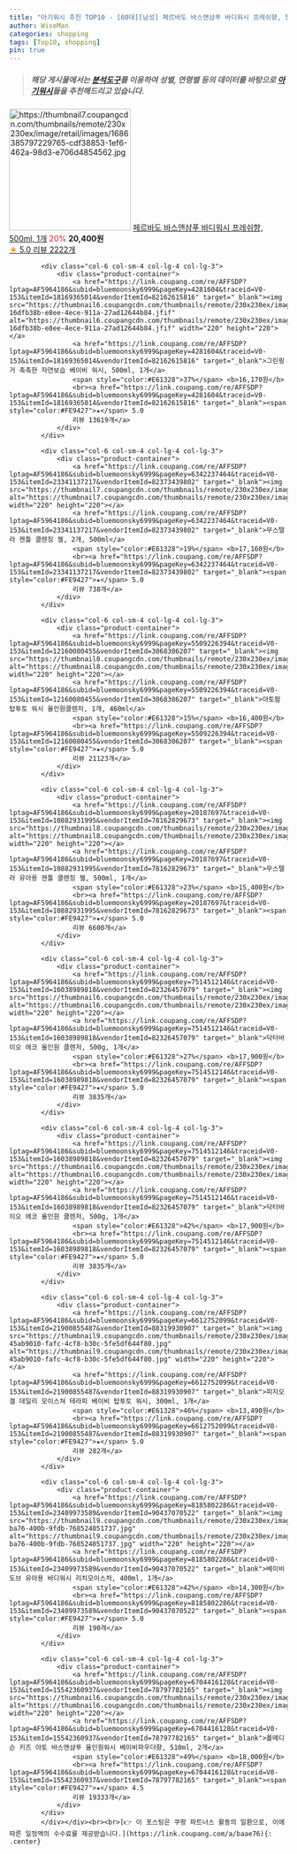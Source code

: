 ```yaml
---
title: "아기워시 추천 TOP10 - [60대][남성] 페르바도 바스앤샴푸 바디워시 프레쉬향, 500ml, 1개"
author: WiseMan
categories: shopping
tags: [Top10, shopping]
pin: true
---
```


> ##### 해당 게시물에서는 [**분석도구**](https://itemscout.io/)를 이용하여 **성별**, **연령별** 등의 데이터를 바탕으로 [**아기워시**](https://link.coupang.com/a/baae76)들을 추천해드리고 있습니다.
<div class="container"><div class="row">
            <div class="col-6 col-sm-4 col-lg-4 col-lg-3">
                <div class="product-container">
                    <a href="https://link.coupang.com/re/AFFSDP?lptag=AF5964186&subid=bluemoonsky6999&pageKey=5973121243&traceid=V0-153&itemId=10733930671&vendorItemId=78014528639" target="_blank"><img src="https://thumbnail7.coupangcdn.com/thumbnails/remote/230x230ex/image/retail/images/1686385797229765-cdf38853-1ef6-462a-98d3-e706d4854562.jpg" alt="https://thumbnail7.coupangcdn.com/thumbnails/remote/230x230ex/image/retail/images/1686385797229765-cdf38853-1ef6-462a-98d3-e706d4854562.jpg" width="220" height="220"></a>
                    <a href="https://link.coupang.com/re/AFFSDP?lptag=AF5964186&subid=bluemoonsky6999&pageKey=5973121243&traceid=V0-153&itemId=10733930671&vendorItemId=78014528639" target="_blank">페르바도 바스앤샴푸 바디워시 프레쉬향, 500ml, 1개</a>
                    <span style="color:#E61328">20%</span> <b>20,400원</b>
                    <br><a href="https://link.coupang.com/re/AFFSDP?lptag=AF5964186&subid=bluemoonsky6999&pageKey=5973121243&traceid=V0-153&itemId=10733930671&vendorItemId=78014528639" target="_blank"><span style="color:#FE9427">★</span> 5.0
                    리뷰 2222개</a>
                </div>
            </div>
            
            <div class="col-6 col-sm-4 col-lg-4 col-lg-3">
                <div class="product-container">
                    <a href="https://link.coupang.com/re/AFFSDP?lptag=AF5964186&subid=bluemoonsky6999&pageKey=4281604&traceid=V0-153&itemId=18169365014&vendorItemId=82162615816" target="_blank"><img src="https://thumbnail6.coupangcdn.com/thumbnails/remote/230x230ex/image/retail/images/1458637477104773-16dfb38b-e8ee-4ece-911a-27ad12644b84.jfif" alt="https://thumbnail6.coupangcdn.com/thumbnails/remote/230x230ex/image/retail/images/1458637477104773-16dfb38b-e8ee-4ece-911a-27ad12644b84.jfif" width="220" height="220"></a>
                    <a href="https://link.coupang.com/re/AFFSDP?lptag=AF5964186&subid=bluemoonsky6999&pageKey=4281604&traceid=V0-153&itemId=18169365014&vendorItemId=82162615816" target="_blank">그린핑거 촉촉한 자연보습 베이비 워시, 500ml, 1개</a>
                    <span style="color:#E61328">37%</span> <b>16,170원</b>
                    <br><a href="https://link.coupang.com/re/AFFSDP?lptag=AF5964186&subid=bluemoonsky6999&pageKey=4281604&traceid=V0-153&itemId=18169365014&vendorItemId=82162615816" target="_blank"><span style="color:#FE9427">★</span> 5.0
                    리뷰 13619개</a>
                </div>
            </div>
            
            <div class="col-6 col-sm-4 col-lg-4 col-lg-3">
                <div class="product-container">
                    <a href="https://link.coupang.com/re/AFFSDP?lptag=AF5964186&subid=bluemoonsky6999&pageKey=6342237464&traceid=V0-153&itemId=23341137217&vendorItemId=82373439802" target="_blank"><img src="https://thumbnail7.coupangcdn.com/thumbnails/remote/230x230ex/image/vendor_inventory/fabc/d092e0a3b98e1271f6f14ffa6e647283050d0929885954dfc49f97d03d37.jpg" alt="https://thumbnail7.coupangcdn.com/thumbnails/remote/230x230ex/image/vendor_inventory/fabc/d092e0a3b98e1271f6f14ffa6e647283050d0929885954dfc49f97d03d37.jpg" width="220" height="220"></a>
                    <a href="https://link.coupang.com/re/AFFSDP?lptag=AF5964186&subid=bluemoonsky6999&pageKey=6342237464&traceid=V0-153&itemId=23341137217&vendorItemId=82373439802" target="_blank">무스텔라 젠틀 클렌징 젤, 2개, 500ml</a>
                    <span style="color:#E61328">19%</span> <b>17,160원</b>
                    <br><a href="https://link.coupang.com/re/AFFSDP?lptag=AF5964186&subid=bluemoonsky6999&pageKey=6342237464&traceid=V0-153&itemId=23341137217&vendorItemId=82373439802" target="_blank"><span style="color:#FE9427">★</span> 5.0
                    리뷰 738개</a>
                </div>
            </div>
            
            <div class="col-6 col-sm-4 col-lg-4 col-lg-3">
                <div class="product-container">
                    <a href="https://link.coupang.com/re/AFFSDP?lptag=AF5964186&subid=bluemoonsky6999&pageKey=5509226394&traceid=V0-153&itemId=12160080455&vendorItemId=3068306207" target="_blank"><img src="https://thumbnail8.coupangcdn.com/thumbnails/remote/230x230ex/image/0820_amir_esrgan_inf80k_batch_0_max3k/5238/7f002a0071a3f1c71580ca2728c95a53eb0c267d6aec8e7e4462ef47b740.jpg" alt="https://thumbnail8.coupangcdn.com/thumbnails/remote/230x230ex/image/0820_amir_esrgan_inf80k_batch_0_max3k/5238/7f002a0071a3f1c71580ca2728c95a53eb0c267d6aec8e7e4462ef47b740.jpg" width="220" height="220"></a>
                    <a href="https://link.coupang.com/re/AFFSDP?lptag=AF5964186&subid=bluemoonsky6999&pageKey=5509226394&traceid=V0-153&itemId=12160080455&vendorItemId=3068306207" target="_blank">아토팜 탑투토 워시 올인원클렌저, 1개, 460ml</a>
                    <span style="color:#E61328">15%</span> <b>16,400원</b>
                    <br><a href="https://link.coupang.com/re/AFFSDP?lptag=AF5964186&subid=bluemoonsky6999&pageKey=5509226394&traceid=V0-153&itemId=12160080455&vendorItemId=3068306207" target="_blank"><span style="color:#FE9427">★</span> 5.0
                    리뷰 21123개</a>
                </div>
            </div>
            
            <div class="col-6 col-sm-4 col-lg-4 col-lg-3">
                <div class="product-container">
                    <a href="https://link.coupang.com/re/AFFSDP?lptag=AF5964186&subid=bluemoonsky6999&pageKey=20187697&traceid=V0-153&itemId=10882931995&vendorItemId=78162829673" target="_blank"><img src="https://thumbnail8.coupangcdn.com/thumbnails/remote/230x230ex/image/rs_quotation_api/zcnxjyln/ae4949da1cd0460296e234f191779506.jpg" alt="https://thumbnail8.coupangcdn.com/thumbnails/remote/230x230ex/image/rs_quotation_api/zcnxjyln/ae4949da1cd0460296e234f191779506.jpg" width="220" height="220"></a>
                    <a href="https://link.coupang.com/re/AFFSDP?lptag=AF5964186&subid=bluemoonsky6999&pageKey=20187697&traceid=V0-153&itemId=10882931995&vendorItemId=78162829673" target="_blank">무스텔라 유아용 젠틀 클렌징 젤, 500ml, 1개</a>
                    <span style="color:#E61328">23%</span> <b>15,400원</b>
                    <br><a href="https://link.coupang.com/re/AFFSDP?lptag=AF5964186&subid=bluemoonsky6999&pageKey=20187697&traceid=V0-153&itemId=10882931995&vendorItemId=78162829673" target="_blank"><span style="color:#FE9427">★</span> 5.0
                    리뷰 6600개</a>
                </div>
            </div>
            
            <div class="col-6 col-sm-4 col-lg-4 col-lg-3">
                <div class="product-container">
                    <a href="https://link.coupang.com/re/AFFSDP?lptag=AF5964186&subid=bluemoonsky6999&pageKey=7514512146&traceid=V0-153&itemId=16038989818&vendorItemId=82326457079" target="_blank"><img src="https://thumbnail6.coupangcdn.com/thumbnails/remote/230x230ex/image/vendor_inventory/2446/79ef6e870c7995c4ff5e38a13176baf89e5ecd297f25f0329762f0c9739f.jpg" alt="https://thumbnail6.coupangcdn.com/thumbnails/remote/230x230ex/image/vendor_inventory/2446/79ef6e870c7995c4ff5e38a13176baf89e5ecd297f25f0329762f0c9739f.jpg" width="220" height="220"></a>
                    <a href="https://link.coupang.com/re/AFFSDP?lptag=AF5964186&subid=bluemoonsky6999&pageKey=7514512146&traceid=V0-153&itemId=16038989818&vendorItemId=82326457079" target="_blank">닥터바이오 에코 올인원 클렌저, 500g, 1개</a>
                    <span style="color:#E61328">27%</span> <b>17,900원</b>
                    <br><a href="https://link.coupang.com/re/AFFSDP?lptag=AF5964186&subid=bluemoonsky6999&pageKey=7514512146&traceid=V0-153&itemId=16038989818&vendorItemId=82326457079" target="_blank"><span style="color:#FE9427">★</span> 5.0
                    리뷰 3835개</a>
                </div>
            </div>
            
            <div class="col-6 col-sm-4 col-lg-4 col-lg-3">
                <div class="product-container">
                    <a href="https://link.coupang.com/re/AFFSDP?lptag=AF5964186&subid=bluemoonsky6999&pageKey=7514512146&traceid=V0-153&itemId=16038989818&vendorItemId=82326457079" target="_blank"><img src="https://thumbnail6.coupangcdn.com/thumbnails/remote/230x230ex/image/vendor_inventory/2446/79ef6e870c7995c4ff5e38a13176baf89e5ecd297f25f0329762f0c9739f.jpg" alt="https://thumbnail6.coupangcdn.com/thumbnails/remote/230x230ex/image/vendor_inventory/2446/79ef6e870c7995c4ff5e38a13176baf89e5ecd297f25f0329762f0c9739f.jpg" width="220" height="220"></a>
                    <a href="https://link.coupang.com/re/AFFSDP?lptag=AF5964186&subid=bluemoonsky6999&pageKey=7514512146&traceid=V0-153&itemId=16038989818&vendorItemId=82326457079" target="_blank">닥터바이오 에코 올인원 클렌저, 500g, 1개</a>
                    <span style="color:#E61328">42%</span> <b>17,900원</b>
                    <br><a href="https://link.coupang.com/re/AFFSDP?lptag=AF5964186&subid=bluemoonsky6999&pageKey=7514512146&traceid=V0-153&itemId=16038989818&vendorItemId=82326457079" target="_blank"><span style="color:#FE9427">★</span> 5.0
                    리뷰 3835개</a>
                </div>
            </div>
            
            <div class="col-6 col-sm-4 col-lg-4 col-lg-3">
                <div class="product-container">
                    <a href="https://link.coupang.com/re/AFFSDP?lptag=AF5964186&subid=bluemoonsky6999&pageKey=6612752099&traceid=V0-153&itemId=21900855487&vendorItemId=88319930907" target="_blank"><img src="https://thumbnail9.coupangcdn.com/thumbnails/remote/230x230ex/image/retail/images/1579934883181420-45ab9010-fafc-4cf8-b30c-5fe5df644f80.jpg" alt="https://thumbnail9.coupangcdn.com/thumbnails/remote/230x230ex/image/retail/images/1579934883181420-45ab9010-fafc-4cf8-b30c-5fe5df644f80.jpg" width="220" height="220"></a>
                    <a href="https://link.coupang.com/re/AFFSDP?lptag=AF5964186&subid=bluemoonsky6999&pageKey=6612752099&traceid=V0-153&itemId=21900855487&vendorItemId=88319930907" target="_blank">피지오겔 데일리 모이스쳐 테라피 베이비 탑투토 워시, 300ml, 1개</a>
                    <span style="color:#E61328">46%</span> <b>13,490원</b>
                    <br><a href="https://link.coupang.com/re/AFFSDP?lptag=AF5964186&subid=bluemoonsky6999&pageKey=6612752099&traceid=V0-153&itemId=21900855487&vendorItemId=88319930907" target="_blank"><span style="color:#FE9427">★</span> 5.0
                    리뷰 282개</a>
                </div>
            </div>
            
            <div class="col-6 col-sm-4 col-lg-4 col-lg-3">
                <div class="product-container">
                    <a href="https://link.coupang.com/re/AFFSDP?lptag=AF5964186&subid=bluemoonsky6999&pageKey=8185802286&traceid=V0-153&itemId=23409973589&vendorItemId=90437070522" target="_blank"><img src="https://thumbnail9.coupangcdn.com/thumbnails/remote/230x230ex/image/retail/images/2024/06/24/14/3/d9309e0f-ba76-400b-9fdb-768524051737.jpg" alt="https://thumbnail9.coupangcdn.com/thumbnails/remote/230x230ex/image/retail/images/2024/06/24/14/3/d9309e0f-ba76-400b-9fdb-768524051737.jpg" width="220" height="220"></a>
                    <a href="https://link.coupang.com/re/AFFSDP?lptag=AF5964186&subid=bluemoonsky6999&pageKey=8185802286&traceid=V0-153&itemId=23409973589&vendorItemId=90437070522" target="_blank">베이비도브 유아용 바디워시 리치모이스처, 400ml, 1개</a>
                    <span style="color:#E61328">42%</span> <b>14,300원</b>
                    <br><a href="https://link.coupang.com/re/AFFSDP?lptag=AF5964186&subid=bluemoonsky6999&pageKey=8185802286&traceid=V0-153&itemId=23409973589&vendorItemId=90437070522" target="_blank"><span style="color:#FE9427">★</span> 5.0
                    리뷰 190개</a>
                </div>
            </div>
            
            <div class="col-6 col-sm-4 col-lg-4 col-lg-3">
                <div class="product-container">
                    <a href="https://link.coupang.com/re/AFFSDP?lptag=AF5964186&subid=bluemoonsky6999&pageKey=6704416128&traceid=V0-153&itemId=15542360937&vendorItemId=78797782165" target="_blank"><img src="https://thumbnail6.coupangcdn.com/thumbnails/remote/230x230ex/image/0820_amir_esrgan_inf80k_batch_1_max3k/9642/65a5e1eb07fbfb68c04e337847af4c856066e9450d88fab0af78ca0dd045.jpg" alt="https://thumbnail6.coupangcdn.com/thumbnails/remote/230x230ex/image/0820_amir_esrgan_inf80k_batch_1_max3k/9642/65a5e1eb07fbfb68c04e337847af4c856066e9450d88fab0af78ca0dd045.jpg" width="220" height="220"></a>
                    <a href="https://link.coupang.com/re/AFFSDP?lptag=AF5964186&subid=bluemoonsky6999&pageKey=6704416128&traceid=V0-153&itemId=15542360937&vendorItemId=78797782165" target="_blank">폴메디슨 키즈 아토 바스앤샴푸 올인원워시 베이비파우더향, 510ml, 2개</a>
                    <span style="color:#E61328">49%</span> <b>18,000원</b>
                    <br><a href="https://link.coupang.com/re/AFFSDP?lptag=AF5964186&subid=bluemoonsky6999&pageKey=6704416128&traceid=V0-153&itemId=15542360937&vendorItemId=78797782165" target="_blank"><span style="color:#FE9427">★</span> 4.5
                    리뷰 19333개</a>
                </div>
            </div>
            </div></div><br><br>[👉 이 포스팅은 쿠팡 파트너스 활동의 일환으로, 이에 따른 일정액의 수수료를 제공받습니다.](https://link.coupang.com/a/baae76){: .center}